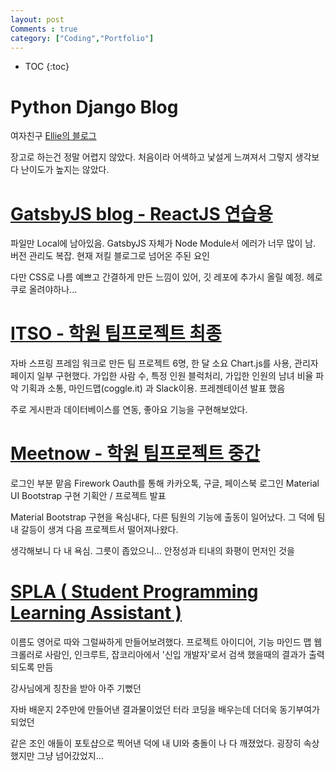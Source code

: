 ```yaml
---
layout: post
Comments : true
category: ["Coding","Portfolio"]
---
```


* TOC
{:toc}

# Python Django Blog

여자친구 [Ellie의 블로그](http://ellie-django-blog.herokuapp.com/)

장고로 하는건 정말 어렵지 않았다. 처음이라 어색하고 낯설게 느껴져서 그렇지 생각보다 난이도가 높지는 않았다.


# [GatsbyJS blog - ReactJS 연습용](https://github.com/ollagada/Ollagada-gatsbyJS-Blog-Source)

파일만 Local에 남아있음.
GatsbyJS 자체가 Node Module서 에러가 너무 많이 남.
버전 관리도 복잡.
현재 저킬 블로그로 넘어온 주된 요인


다만 CSS로 나름 예쁘고 간결하게 만든 느낌이 있어, 깃 레포에 추가시 올릴 예정. 헤로쿠로 올려야하나...


# [ITSO - 학원 팀프로젝트 최종](https://github.com/ollagada/crawler)

자바 스프링 프레임 워크로 만든 팀 프로젝트
6명, 한 달 소요
Chart.js를 사용, 관리자 페이지 일부 구현했다.
가입한 사람 수, 특정 인원 블럭처리, 가입한 인원의 남녀 비율 파악
기획과 소통, 마인드맵(coggle.it) 과 Slack이용.
프레젠테이션 발표 했음

주로 게시판과 데이터베이스를 연동, 좋아요 기능을 구현해보았다.

# [Meetnow - 학원 팀프로젝트 중간](https://github.com/ollagada/meetnow)

로그인 부분 맡음
Firework Oauth를 통해 카카오톡, 구글, 페이스북 로그인
Material UI
Bootstrap 구현 
기획안 / 프로젝트 발표

Material Bootstrap 구현을 욕심내다, 다른 팀원의 기능에 출동이 일어났다. 그 덕에 팀내 갈등이 생겨 다음 프로젝트서 떨어져나왔다.

생각해보니 다 내 욕심. 그릇이 좁았으니... 안정성과 티내의 화평이 먼저인 것을


# [SPLA ( Student Programming Learning Assistant )](https://github.com/ollagada/crawler)

이름도 영어로 따와 그럴싸하게 만들어보려했다.
프로젝트 아이디어, 기능 마인드 맵
웹 크롤러로 사람인, 인크루트, 잡코리아에서 '신입 개발자'로서 검색 했을때의 결과가 출력되도록 만듬

강사님에게 칭찬을 받아 아주 기뻤던

자바 배운지 2주만에 만들어낸 결과물이었던 터라 
코딩을 배우는데 더더욱 동기부여가 되었던

같은 조인 애들이 포토샵으로 찍어낸 덕에 내 UI와 충돌이 나 다 깨졌었다. 굉장히 속상했지만 그냥 넘어갔었지...
